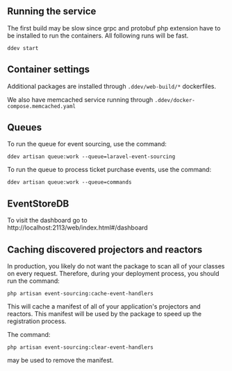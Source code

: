 ## Running the service

The first build may be slow since grpc and protobuf php extension have to be installed to run the containers. All
following runs will be fast.

```shell
ddev start
```

## Container settings

Additional packages are installed through `.ddev/web-build/*` dockerfiles.

We also have memcached service running through
`.ddev/docker-compose.memcached.yaml`

## Queues

To run the queue for event sourcing, use the command:

```
ddev artisan queue:work --queue=laravel-event-sourcing
```

To run the queue to process ticket purchase events, use the command:

```
ddev artisan queue:work --queue=commands
```

## EventStoreDB

To visit the dashboard go to http://localhost:2113/web/index.html#/dashboard

## Caching discovered projectors and reactors

In production, you likely do not want the package to scan all of your classes on every request. Therefore, during your
deployment process, you should run the command:

```
php artisan event-sourcing:cache-event-handlers
```

This will cache a manifest of all of your application's projectors and reactors. This manifest will be used by the
package to speed up the registration process.

The command:

```
php artisan event-sourcing:clear-event-handlers
```

may be used to remove the manifest.
